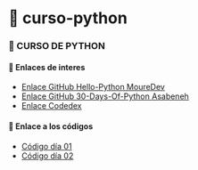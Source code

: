 # 🐍 curso-python

<h3>💾 CURSO DE PYTHON</h3>

<div>
<h4>📡 Enlaces de interes</h4>

- [Enlace GitHub Hello-Python MoureDev](https://github.com/mouredev/Hello-Python)
- [Enlace GitHub 30-Days-Of-Python Asabeneh](https://github.com/Asabeneh/30-Days-Of-Python)
- [Enlace Codedex](https://www.codedex.io/)

</div>

<div>

#### 📜 Enlace a los códigos

- [Código día 01](./01_dia/dia01.py)
- [Código día 02](./02_dia/dia02.py)

</div>
